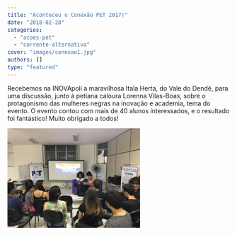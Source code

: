 ```yaml
---
title: "Aconteceu o Conexão PET 2017!"
date: "2018-02-28"
categories: 
  - "acoes-pet"
  - "corrente-alternativa"
cover: "images/conexao1.jpg"
authors: []
type: "featured"
---
```


Recebemos na INOVApoli a maravilhosa Itala Herta, do Vale do Dendê, para uma discussão, junto à petiana caloura Lorenna Vilas-Boas, sobre o protagonismo das mulheres negras na inovação e academia, tema do evento. O evento contou com mais de 40 alunos interessados, e o resultado foi fantástico! Muito obrigado a todos!

![Foto do Conexão PET](images/conexao2-300x225.jpg)
